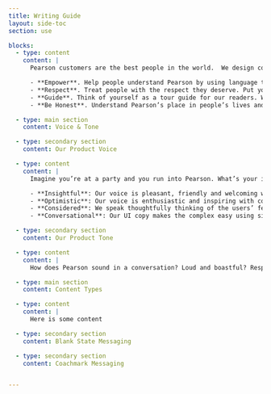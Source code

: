 ```yaml
---
title: Writing Guide
layout: side-toc
section: use

blocks:
  - type: content
    content: |
      Pearson customers are the best people in the world.  We design content experiences for them with the goal to:

      - **Empower**. Help people understand Pearson by using language that informs them and encourages them to make the most of our products.
      - **Respect**. Treat people with the respect they deserve. Put yourself in their shoes, and don’t patronize them. Remember that they have other things to do. Be considerate and inclusive. Don’t market at people; communicate with them. Less features, more benefits.
      - **Guide**. Think of yourself as a tour guide for our readers. Whether you’re leading them through our marketing website, apps, or educational materials, communicate in a friendly and helpful way.
      - **Be Honest**. Understand Pearson’s place in people’s lives and be transparent about known issues. Tell them what they need to know, not just what we want to say. Give them the information they need, along with opportunities to learn more.

  - type: main section
    content: Voice & Tone

  - type: secondary section
    content: Our Product Voice

  - type: content
    content: |
      Imagine you’re at a party and you run into Pearson. What’s your impression? Are we friendly? Engaging? Someone you’d like to hang out with again?  Every exchange between the product and the user is a social interaction that results in emotional reactions, experiences, and relationships. Our personality is reflected in how we carry the conversation with our users throughout the learning journey. How we carry the conversation should be:

      - **Insightful**: Our voice is pleasant, friendly and welcoming with copy that is crafted to have an intuitive emotional sensitivity to the needs of the user.
      - **Optimistic**: Our voice is enthusiastic and inspiring with copy that is crafted to connect the feeling of achievement with our brand.
      - **Considered**: We speak thoughtfully thinking of the users’ feelings first to reflect a global voice with memorable experiences.
      - **Conversational**: Our UI copy makes the complex easy using simple, clear language to evoke feelings of intimacy and connection to our product.

  - type: secondary section
    content: Our Product Tone

  - type: content
    content: |
      How does Pearson sound in a conversation? Loud and boastful? Respectful and witty? Personable and inviting? Our tone  is a subset of our personality. Use the emotional state and mental model of the user as your guiding compass and adjust your tone accordingly.

  - type: main section
    content: Content Types

  - type: content
    content: |
      Here is some content

  - type: secondary section
    content: Blank State Messaging

  - type: secondary section
    content: Coachmark Messaging


---
```

